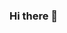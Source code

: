 ### Hi there 👋
<div
https://img.shields.io/badge/C%23-239120?style=for-the-badge&logo=c-sharp&logoColor=white
https://img.shields.io/badge/.NET-5C2D91?style=for-the-badge&logo=.net&logoColor=white
https://img.shields.io/badge/HTML5-E34F26?style=for-the-badge&logo=html5&logoColor=white
https://img.shields.io/badge/CSS3-1572B6?style=for-the-badge&logo=css3&logoColor=white
https://img.shields.io/badge/Ruby-CC342D?style=for-the-badge&logo=ruby&logoColor=white
div>

